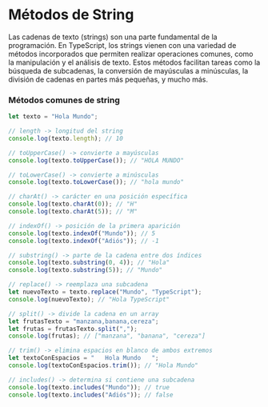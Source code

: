# Métodos de String

Las cadenas de texto (strings) son una parte fundamental de la programación. En TypeScript, los strings vienen con una variedad de métodos incorporados que permiten realizar operaciones comunes, como la manipulación y el análisis de texto. Estos métodos facilitan tareas como la búsqueda de subcadenas, la conversión de mayúsculas a minúsculas, la división de cadenas en partes más pequeñas, y mucho más.

### Métodos comunes de string

```typescript
let texto = "Hola Mundo";

// length -> longitud del string
console.log(texto.length); // 10

// toUpperCase() -> convierte a mayúsculas
console.log(texto.toUpperCase()); // "HOLA MUNDO"

// toLowerCase() -> convierte a minúsculas
console.log(texto.toLowerCase()); // "hola mundo"

// charAt() -> carácter en una posición específica
console.log(texto.charAt(0)); // "H"
console.log(texto.charAt(5)); // "M"

// indexOf() -> posición de la primera aparición
console.log(texto.indexOf("Mundo")); // 5
console.log(texto.indexOf("Adiós")); // -1

// substring() -> parte de la cadena entre dos índices
console.log(texto.substring(0, 4)); // "Hola"
console.log(texto.substring(5)); // "Mundo"

// replace() -> reemplaza una subcadena
let nuevoTexto = texto.replace("Mundo", "TypeScript");
console.log(nuevoTexto); // "Hola TypeScript"

// split() -> divide la cadena en un array
let frutasTexto = "manzana,banana,cereza";
let frutas = frutasTexto.split(",");
console.log(frutas); // ["manzana", "banana", "cereza"]

// trim() -> elimina espacios en blanco de ambos extremos
let textoConEspacios = "   Hola Mundo   ";
console.log(textoConEspacios.trim()); // "Hola Mundo"

// includes() -> determina si contiene una subcadena
console.log(texto.includes("Mundo")); // true
console.log(texto.includes("Adiós")); // false